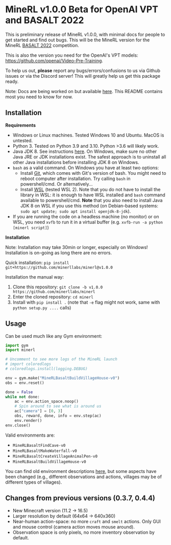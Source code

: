# MineRL v1.0.0 Beta for OpenAI VPT and BASALT 2022

This is preliminary release of MineRL v1.0.0, with minimal docs for people to get started and find out bugs.
This will be the MineRL version for the MineRL [BASALT 2022](https://www.aicrowd.com/challenges/neurips-2022-minerl-basalt-competition) competition.

This is also the version you need for the OpenAI's VPT models: https://github.com/openai/Video-Pre-Training.

To help us out, **please** report any bugs/errors/confusions to us via Github issues or via the Discord server! This will greatly help us get this package ready.

Note: Docs are being worked on but available [here](https://minerl.readthedocs.io/en/v1.0.0/). This README contains most you need to know for now.

## Installation

**Requirements**

- Windows or Linux machines. Tested Windows 10 and Ubuntu. MacOS is untested.
- Python 3. Tested on Python 3.9 and 3.10. Python >3.6 will likely work.
- Java JDK 8. See instructions [here](https://minerl.readthedocs.io/en/v1.0.0/tutorials/index.html). On Windows, make sure no other Java JRE or JDK installations exist. The safest approach is to uninstall all other Java installations before installing JDK 8 on Windows.
- `bash` as a valid command. On Windows you have at least two options:
  - Install [Git](https://git-scm.com/), which comes with Git's version of bash. You might need to reboot computer after installation. Try calling `bash` in powershell/cmd. Or alternatively...
  - Install [WSL](https://docs.microsoft.com/en-us/windows/wsl/) (tested WSL 2). Note that you do not have to install the library in WSL: it is enough to have WSL installed and `bash` command available to powershell/cmd. **Note** that you also need to install Java JDK 8 on WSL if you use this method (on Debian-based systems: `sudo apt update; sudo apt install openjdk-8-jdk`).
- If you are running the code on a headless machine (no monitor) or on WSL, you need `xvfb` to run it in a virtual buffer (e.g. `xvfb-run -a python [minerl script]`)

**Installation**

Note: Installation may take 30min or longer, especially on Windows! Installation is on-going as long there are no errors.

Quick installation: `pip install git+https://github.com/minerllabs/minerl@v1.0.0` 

Installation the manual way:
1. Clone this repository: `git clone -b v1.0.0 https://github.com/minerllabs/minerl`
2. Enter the cloned repository: `cd minerl`
3. Install with `pip install .` (note that `-e` flag might not work, same with `python setup.py ....` calls)

## Usage

Can be used much like any Gym environment:

```python
import gym
import minerl

# Uncomment to see more logs of the MineRL launch
# import coloredlogs
# coloredlogs.install(logging.DEBUG)

env = gym.make("MineRLBasaltBuildVillageHouse-v0")
obs = env.reset()

done = False
while not done:
    ac = env.action_space.noop()
    # Spin around to see what is around us
    ac["camera"] = [0, 3]
    obs, reward, done, info = env.step(ac)
    env.render()
env.close()
```

Valid environments are:
- `MineRLBasaltFindCave-v0`
- `MineRLBasaltMakeWaterfall-v0`
- `MineRLBasaltCreateVillageAnimalPen-v0`
- `MineRLBasaltBuildVillageHouse-v0`

You can find old environment descriptions [here](https://minerl.readthedocs.io/en/latest/environments/index.html#minerl-basalt-competition-environments), but some aspects have been changed (e.g., different observations and actions, villages may be of different types of villages).

## Changes from previous versions (0.3.7, 0.4.4)

- New Minecraft version (11.2 -> 16.5)
- Larger resolution by default (64x64 -> 640x360)
- Near-human action-space: no more `craft` and `smelt` actions. Only GUI and mouse control (camera action moves mouse around).
- Observation space is only pixels, no more inventory observation by default.
